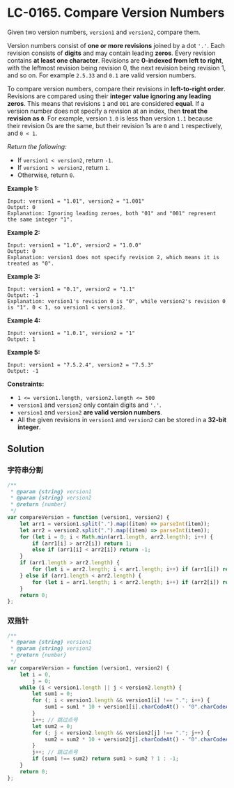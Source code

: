 # LC-0165. Compare Version Numbers

Given two version numbers, `version1` and `version2`, compare them.

Version numbers consist of **one or more revisions** joined by a dot `'.'`. Each revision consists of **digits** and may contain leading **zeros**. Every revision contains **at least one character**. Revisions are **0-indexed from left to right**, with the leftmost revision being revision 0, the next revision being revision 1, and so on. For example `2.5.33` and `0.1` are valid version numbers.

To compare version numbers, compare their revisions in **left-to-right order**. Revisions are compared using their **integer value ignoring any leading zeros**. This means that revisions `1` and `001` are considered **equal**. If a version number does not specify a revision at an index, then **treat the revision as `0`**. For example, version `1.0` is less than version `1.1` because their revision 0s are the same, but their revision 1s are `0` and `1` respectively, and `0 < 1`.

_Return the following:_

-   If `version1 < version2`, return `-1`.
-   If `version1 > version2`, return `1`.
-   Otherwise, return `0`.

**Example 1:**

```
Input: version1 = "1.01", version2 = "1.001"
Output: 0
Explanation: Ignoring leading zeroes, both "01" and "001" represent the same integer "1".
```

**Example 2:**

```
Input: version1 = "1.0", version2 = "1.0.0"
Output: 0
Explanation: version1 does not specify revision 2, which means it is treated as "0".
```

**Example 3:**

```
Input: version1 = "0.1", version2 = "1.1"
Output: -1
Explanation: version1's revision 0 is "0", while version2's revision 0 is "1". 0 < 1, so version1 < version2.
```

**Example 4:**

```
Input: version1 = "1.0.1", version2 = "1"
Output: 1
```

**Example 5:**

```
Input: version1 = "7.5.2.4", version2 = "7.5.3"
Output: -1
```

**Constraints:**

-   `1 <= version1.length, version2.length <= 500`
-   `version1` and `version2` only contain digits and `'.'`.
-   `version1` and `version2` **are valid version numbers**.
-   All the given revisions in `version1` and `version2` can be stored in a **32-bit integer**.

## Solution

### 字符串分割

```javascript
/**
 * @param {string} version1
 * @param {string} version2
 * @return {number}
 */
var compareVersion = function (version1, version2) {
    let arr1 = version1.split(".").map((item) => parseInt(item));
    let arr2 = version2.split(".").map((item) => parseInt(item));
    for (let i = 0; i < Math.min(arr1.length, arr2.length); i++) {
        if (arr1[i] > arr2[i]) return 1;
        else if (arr1[i] < arr2[i]) return -1;
    }
    if (arr1.length > arr2.length) {
        for (let i = arr2.length; i < arr1.length; i++) if (arr1[i]) return 1;
    } else if (arr1.length < arr2.length) {
        for (let i = arr1.length; i < arr2.length; i++) if (arr2[i]) return -1;
    }
    return 0;
};
```

### 双指针

```javascript
/**
 * @param {string} version1
 * @param {string} version2
 * @return {number}
 */
var compareVersion = function (version1, version2) {
    let i = 0,
        j = 0;
    while (i < version1.length || j < version2.length) {
        let sum1 = 0;
        for (; i < version1.length && version1[i] !== "."; i++) {
            sum1 = sum1 * 10 + version1[i].charCodeAt() - "0".charCodeAt();
        }
        i++; // 跳过点号
        let sum2 = 0;
        for (; j < version2.length && version2[j] !== "."; j++) {
            sum2 = sum2 * 10 + version2[j].charCodeAt() - "0".charCodeAt();
        }
        j++; // 跳过点号
        if (sum1 !== sum2) return sum1 > sum2 ? 1 : -1;
    }
    return 0;
};
```
